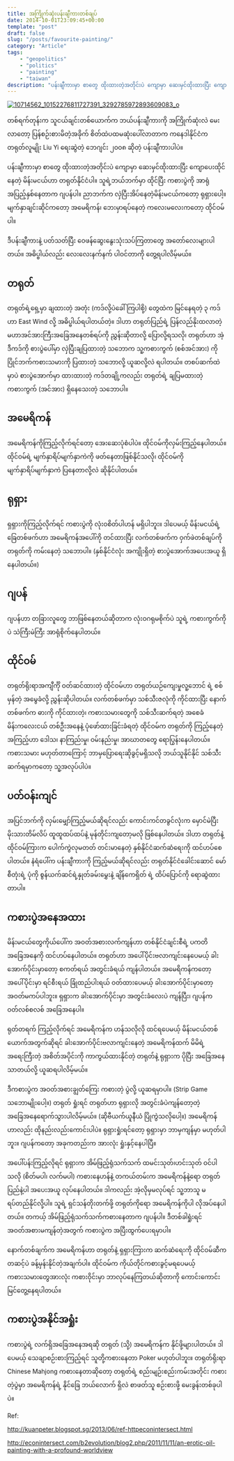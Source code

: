 ```yaml
---
title: အကြိုက်ဆုံးပန်းချီကားတစ်ချပ်
date: 2014-10-01T23:09:45+00:00
template: "post"  
draft: false  
slug: "/posts/favourite-painting/"  
category: "Article"
tags:
    - "geopolitics"
    - "politics"
    - "painting"
    - "taiwan"
description: "ပန်းချီကားမှာ စာတွေ ထိုးထားတဲ့အတိုင်းပဲ ကျောမှာ ဆေးမှင်ထိုးထားပြီး ကျောပေးထိုင်နေတဲ့ မိန်းမငယ်ဟာ တရုတ်နိုင်ငံပါ။ သူရဲ့ဘယ်ဘက်မှာ ထိုင်ပြီး ကစားပွဲကို အာရုံအပြည့်နှစ်နေတာက ဂျပန်ပါ။ ညာဘက်က လှဲပြီးအိပ်နေတဲ့မိန်းမငယ်ကတော့ ရုရှားပေါ့။ မျက်နှာချင်းဆိုင်ကတော့ အမေရိကန်၊ ဘေးမှာရပ်နေတဲ့ ကလေးမလေးကတော့ ထိုင်ဝမ်ပါ။"
---
```

[<img class="aligncenter size-large wp-image-457" src="https://i1.wp.com/wp-kryptonova.rhcloud.com/wp-content/uploads/2015/01/10714562_10152276811727391_3292785972893609083_o-1024x684.jpg?resize=660%2C441" alt="10714562_10152276811727391_3292785972893609083_o" srcset="https://i2.wp.com/wp-kryptonova.rhcloud.com/wp-content/uploads/2015/01/10714562_10152276811727391_3292785972893609083_o.jpg?w=1024&ssl=1 1024w, https://i2.wp.com/wp-kryptonova.rhcloud.com/wp-content/uploads/2015/01/10714562_10152276811727391_3292785972893609083_o.jpg?resize=300%2C200&ssl=1 300w, https://i2.wp.com/wp-kryptonova.rhcloud.com/wp-content/uploads/2015/01/10714562_10152276811727391_3292785972893609083_o.jpg?resize=768%2C513&ssl=1 768w" sizes="(max-width: 660px) 100vw, 660px" data-recalc-dims="1" />](https://i2.wp.com/wp-kryptonova.rhcloud.com/wp-content/uploads/2015/01/10714562_10152276811727391_3292785972893609083_o.jpg)

တစ်ရက်တုန်းက သူငယ်ချင်းတစ်ယောက်က ဘယ်ပန်းချီကားကို အကြိုက်ဆုံးလဲ မေးလာတော့ ပြန်စဉ်းစားမိတဲ့အခိုက် စိတ်ထဲပထမဆုံးပေါ်လာတာက ကနေဒါနိုင်ငံက တရုတ်လူမျိုး Liu Yi ရေးဆွဲတဲ့ ဘေဂျင်း ၂၀၀၈ ဆိုတဲ့ ပန်းချီကားပါပဲ။

ပန်းချီကားမှာ စာတွေ ထိုးထားတဲ့အတိုင်းပဲ ကျောမှာ ဆေးမှင်ထိုးထားပြီး ကျောပေးထိုင်နေတဲ့ မိန်းမငယ်ဟာ တရုတ်နိုင်ငံပါ။ သူရဲ့ဘယ်ဘက်မှာ ထိုင်ပြီး ကစားပွဲကို အာရုံအပြည့်နှစ်နေတာက ဂျပန်ပါ။ ညာဘက်က လှဲပြီးအိပ်နေတဲ့မိန်းမငယ်ကတော့ ရုရှားပေါ့။ မျက်နှာချင်းဆိုင်ကတော့ အမေရိကန်၊ ဘေးမှာရပ်နေတဲ့ ကလေးမလေးကတော့ ထိုင်ဝမ်ပါ။

ဒီပန်းချီကားနဲ့ ပတ်သတ်ပြီး ဝေဖန်ဆွေးနွေးသုံးသပ်ကြတာတွေ အတော်လေးများပါတယ်။ အဓိပ္ဗါယ်လည်း လေးလေးနက်နက် ပါဝင်တာကို တွေ့ရပါလိမ့်မယ်။

## တရုတ်

တရုတ်ရဲ့ရှေ့မှာ ချထားတဲ့ အတုံး (ကဒ်လို့ပဲခေါ်ကြပါစို့) တွေထဲက မြင်နေရတဲ့ ၃ ကဒ်ဟာ East Wind လို့ အဓိပ္ဗါယ်ရပါတယ်တဲ့။ ဒါဟာ တရုတ်ပြည်ရဲ့ ပြန်လည်နိုးထလာတဲ့ မဟာအင်အားကြီးအခြေအနေတစ်ရပ်ကို ညွှန်းဆိုတာလို့ ပြောလို့ရသလို၊ တရုတ်ဟာ အဲ့ဒီကဒ်ကို စားပွဲပေါ်မှာ လှဲပြီးချပြထားတဲ့ သဘောက သူ့ကစားကွက် (စစ်အင်အား) ကို ပြိုင်ဘက်ကစားသမားကို ပြထားတဲ့ သဘောလို့ ယူဆလို့လဲ ရပါတယ်။ တစပ်ဆက်ထဲမှာပဲ စားပွဲအောက်မှာ ထားထားတဲ့ ကဒ်တချို့ကလည်း တရုတ်ရဲ့ ချပြမထားတဲ့ ကစားကွက် (အင်အား) ရှိနေသေးတဲ့ သဘောပါ။

## အမေရိကန်

အမေရိကန်ကိုကြည့်လိုက်ရင်တော့ အေးဆေးပုံစံပါပဲ။ ထိုင်ဝမ်ကိုလှမ်းကြည့်နေပါတယ်။ ထိုင်ဝမ်ရဲ့ မျက်နှာရိပ်မျက်နှာကဲကို ဖတ်နေတာဖြစ်နိုင်သလို၊ ထိုင်ဝမ်ကို မျက်နှာရိပ်မျက်နှာကဲ ပြနေတာလို့လဲ ဆိုနိုင်ပါတယ်။

## ရုရှား

ရှရှားကိုကြည့်လိုက်ရင် ကစားပွဲကို လုံးဝစိတ်ပါဟန် မရှိပါဘူး။ ဒါပေမယ့် မိန်းမငယ်ရဲ့ခြေတစ်ဖက်ဟာ အမေရိကန်အပေါ်ကို တင်ထားပြီး လက်တစ်ဖက်က ဝှက်ဖဲတစ်ချပ်ကို တရုတ်ကို ကမ်းနေတဲ့ သဘောပါ။ (နှစ်နိုင်ငံလုံး အကျိုးရှိတဲ့ စားပွဲအောက်အပေးအယူ ရှိနေပါတယ်။)

## ဂျပန်

ဂျပန်ဟာ တခြားလူတွေ ဘာဖြစ်နေတယ်ဆိုတာက လုံးဝဂရုမစိုက်ပဲ သူရဲ့ ကစားကွက်ကိုပဲ သဲကြီးမဲကြီး အာရုံစိုက်နေပါတယ်။

## ထိုင်ဝမ်

တရုတ်ရိုးရာအကျီင်္ကို ဝတ်ဆင်ထားတဲ့ ထိုင်ဝမ်ဟာ တရုတ်ယဉ်ကျေးမှုလူ့ဘောင် ရဲ့ စစ်မှန်တဲ့ အမွေခံလို့ ညွှန်းဆိုပါတယ်။ လက်တစ်ဖက်မှာ သစ်သီးဇလုံကို ကိုင်ထားပြီး နောက်တစ်ဖက်က ဓားကို ကိုင်ထားတဲ့၊ ကစားသမားတွေကို သစ်သီးဆက်ရတဲ့ အစေခံမိန်းကလေးငယ် တစ်ဦးအနေနဲ့ ပုံဖော်ထားခြင်းခံရတဲ့ ထိုင်ဝမ်က တရုတ်ကို ကြည့်နေတဲ့အကြည့်ဟာ ဒေါသ၊ နာကြည်းမှု၊ ဝမ်းနည်းမှု၊ အာဃာတတွေ ရောပြွန်းနေပါတယ်။ ကစားသမား မဟုတ်တာကြောင့် ဘာမှပြောရေးဆိုခွင့်မရှိသလို ဘယ်သူနိုင်နိုင် သစ်သီးဆက်ရမှာကတော့ သူ့အလုပ်ပါပဲ။

## ပတ်ဝန်းကျင်

အပြင်ဘက်ကို လှမ်းမျှော်ကြည့်မယ်ဆိုရင်လည်း ကောင်းကင်တခွင်လုံးက မှောင်မဲပြီး မိုးသားတိမ်လိပ် ထူထူထပ်ထပ်နဲ့ မုန်တိုင်းကျတော့မလို ဖြစ်နေပါတယ်။ ဒါဟာ တရုတ်နဲ့ထိုင်ဝမ်ကြားက ပေါက်ကွဲလုမတတ် တင်းမာနေတဲ့ နှစ်နိုင်ငံဆက်ဆံရေးကို ထင်ဟပ်စေပါတယ်။ နံရံပေါ်က ပန်းချီကားကို ကြည့်မယ်ဆိုရင်လည်း တရုတ်နိုင်ငံခေါင်းဆောင် မော်စီတုံးရဲ့ ပုံကို စွန်ယက်ဆင်ရဲ့နှုတ်ခမ်းမွှေးနဲ့ ချိန်ကေရှိတ် ရဲ့ ထိပ်ပြောင်ကို ရောဆွဲထားတာပါ။

## ကစားပွဲအနေအထား

မိန်းမငယ်တွေကိုယ်ပေါ်က အဝတ်အစားလက်ကျန်ဟာ တစ်နိုင်ငံချင်းစီရဲ့ ပကတိအခြေအနေကို ထင်ဟပ်နေပါတယ်။ တရုတ်ဟာ အပေါ်ပိုင်းဗလာကျင်းနေပေမယ့် ခါးအောက်ပိုင်းမှာတော့ စကတ်ရယ် အတွင်းခံရယ် ကျန်ပါတယ်။ အမေရိကန်ကတော့ အပေါ်ပိုင်းမှာ ရင်စီးရယ် ခြုံထည်ပါးရယ် ဝတ်ထားပေမယ့် ခါးအောက်ပိုင်းမှာတော့ အဝတ်မကပ်ပါဘူး။ ရှရှားက ခါးအောက်ပိုင်းမှာ အတွင်းခံလေးပဲ ကျန်ပြီး၊ ဂျပန်က ဝတ်လစ်စလစ် အခြေအနေပါ။

ရုတ်တရက် ကြည့်လိုက်ရင် အမေရိကန်က ဟန်သလိုလို ထင်ရပေမယ့် မိန်းမငယ်တစ်ယောက်အတွက်ဆိုရင် ခါးအောက်ပိုင်းဗလာကျင်းနေတဲ့ အမေရိကန်ထက် မိမိရဲ့အရေးကြီးတဲ့ အစိတ်အပိုင်းကို ကာကွယ်ထားနိုင်တဲ့ တရုတ်နဲ့ ရုရှားက ပိုပြီး အခြေအနေသာတယ်လို့ ယူဆရပါလိမ့်မယ်။

ဒီကစားပွဲက အဝတ်အစားချွတ်ကြေး ကစားတဲ့ ပွဲလို့ ယူဆရမှာပါ။ (Strip Game သဘောမျိုးပေါ့။) တရုတ် ရှုံးရင် တရုတ်ဟာ ရုရှားလို အတွင်းခံပဲကျန်တော့တဲ့ အခြေအနေရောက်သွားပါလိမ့်မယ်။ (ဆိုဗီယက်ယူနီယံ ပြိုကွဲသလိုပေါ့။) အမေရိကန်ဟာလည်း ထိုနည်းလည်းကောင်းပါပဲ။ ရုရှားရှုံးရင်တော့ ရုရှားမှာ ဘာမှကျန်မှာ မဟုတ်ပါဘူး။ ဂျပန်ကတော့ အခုကတည်းက အားလုံး ရှုံးနှင့်နေပါပြီ။

အပေါ်ပန်းကြည့်လိုရင် ရုရှားက အိမ်ဖြည့်ရုံသက်သက် ထမင်းသုတ်၊ဟင်းသုတ် ဝင်ပါသလို (စိတ်မပါ၊ လက်မပါ) ကစားနေဟန်နဲ့ တကယ်တမ်းက အမေရိကန်နဲ့ရော တရုတ်ပြည်နဲ့ပါ အပေးအယူ လုပ်နေပါတယ်။ ဒါကလည်း အဲ့လိုမှမလုပ်ရင် သူ့ဘာသူ မရပ်တည်နိုင်လို့ပါ။ သူရဲ့ ရှင်သန်တိုးတက်ဖို့ တရုတ်ကိုရော အမေရိကန်ကိုပါ လိုအပ်နေပါတယ်။ တကယ့် အိမ်ဖြည့်ရုံသက်သက်ကစားနေတာက ဂျပန်ပါ။ ဒီတစ်ခါရှုံးရင် အဝတ်အစားမကျန်တဲ့အတွက် ကစားပွဲက အပြီးထွက်ပေးရမှာပါ။

နောက်တစ်ချက်က အမေရိကန်ဟာ တရုတ်နဲ့ ရှရှားကြားက ဆက်ဆံရေးကို ထိုင်ဝမ်ဆီကတဆင့်ပဲ ခန့်မှန်းနိုင်တဲ့အချက်ပါ။ ထိုင်ဝမ်က ကိုယ်တိုင်ကစားခွင့်မရပေမယ့် ကစားသမားတွေအားလုံး ကစားဝိုင်းမှာ ဘာလုပ်နေကြတယ်ဆိုတာကို ကောင်းကောင်းမြင်တွေ့နေရပါတယ်။

## ကစားပွဲအနိုင်အရှုံး

ကစားပွဲရဲ့ လက်ရှိအခြေအနေအရဆို တရုတ် (သို့) အမေရိကန်က နိုင်ဖို့များပါတယ်။ ဒါပေမယ့် သေချာစဉ်းစားကြည့်ရင် သူတို့ကစားနေတာ Poker မဟုတ်ပါဘူး။ တရုတ်ရိုးရာ Chinese Mahjong ကစားနေတာဆိုတော့ တရုတ်ရဲ့ စည်းမျဉ်းစည်းကမ်းအတိုင်း ကစားတဲ့ပွဲမှာ အမေရိကန်ရဲ့ နိုင်ခြေ ဘယ်လောက် ရှိလဲ စာဖတ်သူ စဉ်းစားဖို့ မေးခွန်းတစ်ခုပါပဲ။

Ref:

http://kuanpeter.blogspot.sg/2013/06/ref-httpeconintersect.html
  
http://econintersect.com/b2evolution/blog2.php/2011/11/11/an-erotic-oil-painting-with-a-profound-worldview